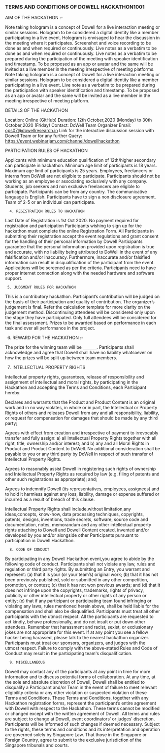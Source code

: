 ### TERMS AND CONDITIONS OF DOWELL HACKATHON1001

AIM OF THE HACKATHON :- 

Note taking hologram is a concept of Dowell for a live interaction meeting or similar sessions.
Hologram to be considered a digital identity like a member participating in a live event.
Hologram is envisaged to hear the discussion in the meeting where it participates.
Screenshot and voice recording to be done as and when required or continuously.
Live notes as a verbatim to be done as and when required or continuously.
Live notes as a verbatim to be prepared during the participation of the meeting with speaker identification and timestamp.
To be proposed as an app or avatar and the same will be invited as a live member in the meeting irrespective of meeting platforms. Note taking hologram is a concept of Dowell for a live interaction meeting or similar sessions.
Hologram to be considered a digital identity like a member participating in a live event.
Live note as a verbatim to be prepared during the participation with speaker identification and timestamp.
To be proposed as an app or avatar and the same will be invited as a live member in the meeting irrespective of meeting platform.
 
DETAILS OF THE HACKATHON 

Location:  Online (GitHub)
Duration:  12th October,2020 (Monday) to 30th October,2020 (Friday)
Contact: DoWell Team Organizer
Email: ops07@dowellresearch.in
Link for the interactive discussion session with Dowell Team or for any further Query: https://event.webinarjam.com/channel/dowellhackathon 



PARTICIPATION RULES OF HACKATHON 

Applicants with minimum education qualification of 12th/higher secondary can  	participate in hackathon.
Minimum age limit of participants is 18 years.
Maximum age limit of participants is 25 years.
Employees, freelancers or interns from DoWell are not eligible to participate.
Participants should not be working as an employee or associating exclusively with any company.
Students, job seekers and non exclusive freelancers are eligible to participate.
Participants can be from any country.
The communicative language is English.
Participants have to sign a non disclosure agreement.
Team of 2-5 or an individual can participate.


      4. REGISTRATION RULES TO HACKATHON 

Last Date of Registration is 1st Oct 2020.
No payment required for registration and participation
Participants wishing to sign up for the hackathon must complete the online Registration Form. All Participants in submitting their registration accept the event regulations and grant consent for the handling of their personal information by Dowell
Participants guarantee that the personal information provided upon registration is true and accurate, with no liability being attributed to DoWell in the event of any falsification and/or inaccuracy. Furthermore, inaccurate and/or falsified information can result in disqualification of the participant from the event.
Applications will be screened as per the criteria.
Participants need to have proper internet connection along with the needed hardware and software support.

     5. JUDGMENT RULES FOR HACKATHON

This is a contributory hackathon.
Participant’s contribution will be judged on the basis of their participation and quality of contribution.
The organizer’s judgement is final.
Refer the calculation template for more clarity on the judgement method.
Discontinuing attendees will be considered only upon the stage they have participated.
Only full attendees will be considered for the final assessment.
Prizes to be awarded based on performance in each task and over all performance in the project. 

   6. REWARD FOR THE HACKATHON :-

The prize for the winning team will be _______. 
Participants shall acknowledge and agree that Dowell shall have no liability whatsoever on how the prizes will be split up between team members.



   7. INTELLECTUAL PROPERTY RIGHTS 

Intellectual property rights, guarantees, release of responsibility and assignment of intellectual and moral rights, by participating in the Hackathon and accepting the Terms and Conditions, each Participant hereby:

Declares and warrants that the Product and Product Content is an original work and in no way violates, in whole or in part, the Intellectual or Property Rights of others and releases Dowell from any and all responsibility, liability, or request for compensation for damages that should be made by any third party;

Agrees with effect from creation and irrespective of payment to irrevocably transfer and fully assign: a) all Intellectual Property Rights together with all right, title, ownership and/or interest; and b) any and all Moral Rights in Product and Product Content to DoWell. No additional consideration shall be payable to you or any third party by DoWell in respect of such transfer of Intellectual Property Rights.

Agrees to reasonably assist Dowell in registering such rights of ownership and Intellectual Property Rights as required by law (e.g. filing of patents and other such registrations as appropriate); and;

Agrees to indemnify Dowell (its representatives, employees, assignees) and to hold it harmless against any loss, liability, damage or expense suffered or incurred as a result of breach of this clause.

Intellectual Property Rights shall include,without limitation,any ideas,concepts, know-how, data processing techniques, copyrights, patents, designs, inventions, trade secrets, software, source code and documentation, notes, memorandum and any other intellectual property rights attaching to Dowell and Dowell Content created, invented and/or developed by you and/or alongside other Participants pursuant to participation in Dowell Hackathon.

      8. CODE OF CONDUCT 

By participating in any Dowell Hackathon event,you agree to abide by the following code of conduct.
Participants shall not violate any law, rules and regulation or third party rights.
By submitting an Entry, you warrant and represent:
(a) that it is your (or your team’s) original work; 
(b) that it has not been previously published, sold or submitted in any other competition, promotion, or contest; 
(c) that it has not won previous awards; and 
(d) that it does not infringe upon the copyrights, trademarks, rights of privacy, publicity or other intellectual property or other rights of any person or entity; 
(e) that if any participant or participating team found infringing or violating any laws, rules mentioned herein above, shall be held liable for the compensation and shall also be disqualified.
Participants must  treat all other participants with the utmost respect. All the participants are requested to act kindly, behave professionally, and do not insult or put down other attendees. Remember that harassment and racist, sexist, or exclusionary jokes are not appropriate for this event. If at any point you see a fellow hacker being harassed, please talk to the nearest hackathon organizer.
Participants must treat our sponsors, organizers, and judges with the utmost respect.
Failure to comply with the above-stated Rules and Code of Conduct may result in the participating team's disqualification.


      9. MISCELLANEOUS 

Dowell may contact any of the participants at any point in time for more information and to discuss potential forms of collaboration.
At any time, at the sole and absolute discretion of Dowell, Dowell shall be entitled to disqualify a Participant and/or Team in the event of failure to meet relevant eligibility criteria or any other violation or suspected violation of these Terms and Conditions.
These Terms and Conditions, together with any Hackathon registration forms, represent the participant’s entire agreement with Dowell with respect to the Hackathon. These terms cannot be modified or changed except with the written agreement of Dowell.
All terms and rules are subject to change at Dowell, event coordinators’ or judges’ discretion. Participants will be informed of such changes if deemed necessary.
Subject to the rights, these terms and conditions and its interpretation and operation are governed solely by Singapore Law. That those in the Singapore or Foreign  Country, agree to submit to the exclusive jurisdiction of the Singapore tribunals and courts.


